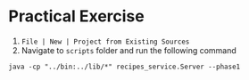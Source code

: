 # Practical Exercise

1. `File | New | Project from Existing Sources`
1. Navigate to `scripts` folder and run the following command
```shell
java -cp "../bin:../lib/*" recipes_service.Server --phase1
```

